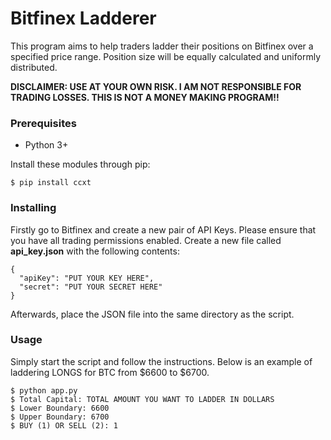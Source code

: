 # Bitfinex Ladderer

This program aims to help traders ladder their positions on Bitfinex over a specified price range. Position size will be equally calculated and uniformly distributed.

**DISCLAIMER: USE AT YOUR OWN RISK. I AM NOT RESPONSIBLE FOR TRADING LOSSES. THIS IS NOT A MONEY MAKING PROGRAM!!**

### Prerequisites

* Python 3+

Install these modules through pip:

```
$ pip install ccxt
```

### Installing

Firstly go to Bitfinex and create a new pair of API Keys. Please ensure that you have all trading permissions enabled. Create a new file called **api_key.json** with the following contents:

```
{
  "apiKey": "PUT YOUR KEY HERE",
  "secret": "PUT YOUR SECRET HERE"
}

```

Afterwards, place the JSON file into the same directory as the script.

### Usage

Simply start the script and follow the instructions. Below is an example of laddering LONGS for BTC from $6600 to $6700. 

```
$ python app.py
$ Total Capital: TOTAL AMOUNT YOU WANT TO LADDER IN DOLLARS
$ Lower Boundary: 6600
$ Upper Boundary: 6700
$ BUY (1) OR SELL (2): 1
```

